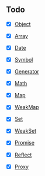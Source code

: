 ## Todo
- [x] [Object](https://developer.mozilla.org/zh-CN/docs/Web/JavaScript/Reference/Global_Objects/Object)
- [x] [Array](https://developer.mozilla.org/zh-CN/docs/Web/JavaScript/Reference/Global_Objects/Array)
- [x] [Date](https://developer.mozilla.org/zh-CN/docs/Web/JavaScript/Reference/Global_Objects/Date)
- [x] [Symbol](https://developer.mozilla.org/zh-CN/docs/Web/JavaScript/Reference/Global_Objects/Symbol)
- [x] [Generator](https://developer.mozilla.org/zh-CN/docs/Web/JavaScript/Reference/Global_Objects/Generator)
- [x] [Math](https://developer.mozilla.org/zh-CN/docs/Web/JavaScript/Reference/Global_Objects/Math)
- [x] [Map](https://developer.mozilla.org/zh-CN/docs/Web/JavaScript/Reference/Global_Objects/Map)
- [x] [WeakMap](https://developer.mozilla.org/zh-CN/docs/Web/JavaScript/Reference/Global_Objects/WeakMap)
- [x] [Set](https://developer.mozilla.org/zh-CN/docs/Web/JavaScript/Reference/Global_Objects/Set)
- [x] [WeakSet](https://developer.mozilla.org/zh-CN/docs/Web/JavaScript/Reference/Global_Objects/WeakSet)
- [x] [Promise](https://developer.mozilla.org/zh-CN/docs/Web/JavaScript/Reference/Global_Objects/Promise)
- [x] [Reflect](https://developer.mozilla.org/zh-CN/docs/Web/JavaScript/Reference/Global_Objects/Reflect)
- [x] [Proxy](https://developer.mozilla.org/zh-CN/docs/Web/JavaScript/Reference/Global_Objects/Proxy)

